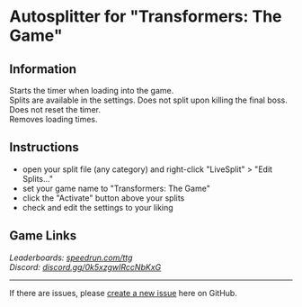 # Autosplitter for "Transformers: The Game"
## Information
Starts the timer when loading into the game.  
Splits are available in the settings. Does not split upon killing the final boss.  
Does not reset the timer.  
Removes loading times.

## Instructions
* open your split file (any category) and right-click "LiveSplit" > "Edit Splits..."
* set your game name to "Transformers: The Game"
* click the "Activate" button above your splits
* check and edit the settings to your liking

## Game Links
*Leaderboards: [speedrun.com/ttg](https://speedrun.com/ttg)*  
*Discord: [discord.gg/0k5xzgwIRccNbKxG](https://discord.gg/0k5xzgwIRccNbKxG)*

---
If there are issues, please [create a new issue](https://github.com/just-ero/AutoSplitTools/issues/new/choose) here on GitHub.
